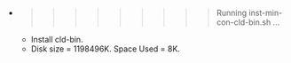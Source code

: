 * >>>>>>>>> Running inst-min-con-cld-bin.sh ...
  * Install cld-bin.
  * Disk size = 1198496K. Space Used = 8K.
